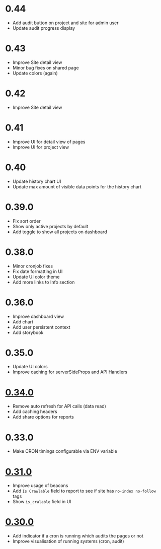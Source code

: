 # 0.44

- Add audit button on project and site for admin user 
- Update audit progress display

# 0.43

- Improve Site detail view
- Minor bug fixes on shared page
- Update colors (again)

# 0.42

- Improve Site detail view

# 0.41

- Improve UI for detail view of pages
- Improve UI for project view


# 0.40

- Update history chart UI
- Update max amount of visible data points for the history chart

# 0.39.0

- Fix sort order
- Show only active projects by default
- Add toggle to show all projects on dashboard

# 0.38.0

- Minor cronjob fixes
- Fix date formatting in UI
- Update UI color theme
- Add more links to Info section


# 0.36.0

- Improve dashboard view
- Add chart
- Add user persistent context
- Add storybook

# 0.35.0

- Update UI colors
- Improve caching for serverSideProps and API Handlers

# [0.34.0](https://github.com/faebeee/lighthouse-inspector/pull/24)

- Remove auto refresh for API calls (data read)
- Add caching headers
- Add share options for reports 

# 0.33.0

- Make CRON timings configurable via ENV variable

# [0.31.0](https://github.com/faebeee/lighthouse-inspector/pull/20)

- Improve usage of beacons
- Add `Is Crawlable` field to report to see if site has `no-index no-follow` tags
- Show `is_cralable` field in UI

# [0.30.0](https://github.com/faebeee/lighthouse-inspector/pull/20)

- Add indicator if a cron is running which audits the pages or not
- Improve visualisation of running systems (cron, audit)
